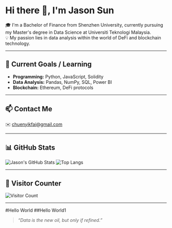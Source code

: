 # Hi there 👋, I'm Jason Sun

🎓 I'm a Bachelor of Finance from Shenzhen University, currently pursuing my Master's degree in Data Science at Universiti Teknologi Malaysia.  
💡 My passion lies in data analysis within the world of DeFi and blockchain technology.

---

## 🚀 Current Goals / Learning

- **Programming:** Python, JavaScript, Solidity  
- **Data Analysis:** Pandas, NumPy, SQL, Power BI  
- **Blockchain:** Ethereum, DeFi protocols  

---

## 📫 Contact Me

✉️ chuenyikfai@gmail.com

---

## 📊 GitHub Stats

![Jason's GitHub Stats](https://github-readme-stats.vercel.app/api?username=JasonSun-UTM&show_icons=true&theme=radical)
![Top Langs](https://github-readme-stats.vercel.app/api/top-langs/?username=JasonSun-UTM&layout=compact&theme=radical)

---

## 👀 Visitor Counter

![Visitor Count](https://komarev.com/ghpvc/?username=JasonSun00&style=flat-square&color=blue)

---
#Hello World
##Hello World1
> *“Data is the new oil, but only if refined.”*

